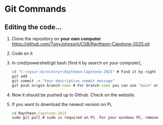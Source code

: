 # Git Commands

## Editing the code...

1. Clone the repository on **your own computer** https://github.com/TonyJohnsonUCSB/Raytheon-Capstone-2025.git

2. Code on it

3. In cmd/powershell/git bash (find it by search on your computer), 

   ```cmd
   cd "C:\<your-directory>\Raytheon-Capstone-2025" # Find it by right click the folder in vscode and click "Copy Path"
   git add .
   git commit -m "Your descriptive commit message"
   git push origin branch-name # For branch-name you can use "main" or whatever new branches we'll have later on
   ```

4. Now it should be pushed up to Github. Check on the website.

5. If you want to download the newest version on Pi,

   ```cmd
   cd Raytheon-Capstone-2025
   sudo git pull # sudo is required on Pi. For your windows PC, remove sudo
   ```

